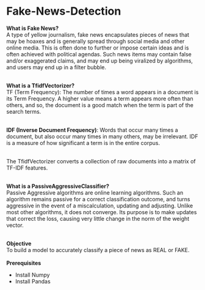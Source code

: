 # Fake-News-Detection
__What is Fake News?__<br>
A type of yellow journalism, fake news encapsulates pieces of news that may be hoaxes and is generally spread through social media and other online media. This is often done to further or impose certain ideas and is often achieved with political agendas. Such news items may contain false and/or exaggerated claims, and may end up being viralized by algorithms, and users may end up in a filter bubble.<br><br>

__What is a TfidfVectorizer?__<br>
TF (Term Frequency): The number of times a word appears in a document is its Term Frequency. A higher value means a term appears more often than others, and so, the document is a good match when the term is part of the search terms.<br><br>

__IDF (Inverse Document Frequency)__: Words that occur many times a document, but also occur many times in many others, may be irrelevant. IDF is a measure of how significant a term is in the entire corpus.<br><br>

The TfidfVectorizer converts a collection of raw documents into a matrix of TF-IDF features.<br><br>

__What is a PassiveAggressiveClassifier?__<br>
Passive Aggressive algorithms are online learning algorithms. Such an algorithm remains passive for a correct classification outcome, and turns aggressive in the event of a miscalculation, updating and adjusting. Unlike most other algorithms, it does not converge. Its purpose is to make updates that correct the loss, causing very little change in the norm of the weight vector.<br><br>

__Objective__<br>
To build a model to accurately classify a piece of news as REAL or FAKE.<br><br>
__Prerequisites__<br>
- Install Numpy<br>
- Install Pandas<br>

